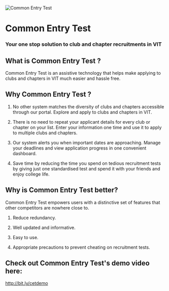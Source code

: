 ![Common Entry Test](https://github.com/akshatvg/common-entry-test/blob/master/Frontend/img/header.png "Common Entry Test")

# Common Entry Test

### Your one stop solution to club and chapter recruitments in VIT


## What is Common Entry Test ?

Common Entry Test is an assistive technology that helps make applying to clubs and chapters in VIT much easier and hassle free. 


## Why Common Entry Test ?

1) No other system matches the diversity of clubs and chapters accessible through our portal. Explore and apply to clubs and chapters in VIT.

2) There is no need to repeat your applicant details for every club or chapter on your list. Enter your information one time and use it to apply to multiple clubs and chapters.

3) Our system alerts you when important dates are approaching. Manage your deadlines and view application progress in one convenient dashboard.

4) Save time by reducing the time you spend on tedious recruitment tests by giving just one standardised test and spend it with your friends and enjoy college life.


## Why is Common Entry Test better?

Common Entry Test empowers users with a distinctive set of features that other competitors are nowhere close to.

1) Reduce redundancy.

2) Well updated and informative.

3) Easy to use.

4) Appropriate precautions to prevent cheating on recruitment tests.


## Check out Common Entry Test's demo video here:

<http://bit.ly/cetdemo>
